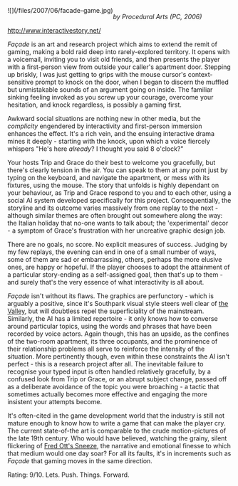 <!--
.. title: Façade
.. slug: facade
.. date: 2007-06-28 14:43:48-05:00
.. tags: media,games
.. type: text
-->

<span style="float: left">
![](/files/2007/06/facade-game.jpg)
</span>

*by Procedural Arts (PC, 2006)*

<http://www.interactivestory.net/>

*Façade* is an art and research project which aims to extend the remit
of gaming, making a bold raid deep into rarely-explored territory. It
opens with a voicemail, inviting you to visit old friends, and then
presents the player with a first-person view from outside your caller's
apartment door. Stepping up briskly, I was just getting to grips with
the mouse cursor's context-sensitive prompt to knock on the door, when I
began to discern the muffled but unmistakable sounds of an argument
going on inside. The familiar sinking feeling invoked as you screw up
your courage, overcome your hesitation, and knock regardless, is
possibly a gaming first.

Awkward social situations are nothing new in other media, but the
*complicity* engendered by interactivity and first-person immersion
enhances the effect. It's a rich vein, and the ensuing interactive drama
mines it deeply - starting with the knock, upon which a voice fiercely
whispers "He's here *already*? I thought you said 8 o'clock?"

Your hosts Trip and Grace do their best to welcome you gracefully, but
there's clearly tension in the air. You can speak to them at any point
just by typing on the keyboard, and navigate the apartment, or mess with
its fixtures, using the mouse. The story that unfolds is highly
dependant on your behaviour, as Trip and Grace respond to you and to
each other, using a social AI system developed specifically for this
project. Consequentially, the storyline and its outcome varies massively
from one replay to the next - although similar themes are often brought
out somewhere along the way: the Italian holiday that no-one wants to
talk about; the 'experimental' decor - a symptom of Grace's frustration
with her uncreative graphic design job.

There are no goals, no score. No explicit measures of success. Judging
by my few replays, the evening can end in one of a small number of ways,
some of them are sad or embarrassing, others, perhaps the more elusive
ones, are happy or hopeful. If the player chooses to adopt the
attainment of a particular story-ending as a self-assigned goal, then
that's up to them - and surely that's the very essence of what
interactivity is all about.

*Façade* isn't without its flaws. The graphics are perfunctory - which
is arguably a positive, since it's Southpark visual style steers well
clear of [the Valley](http://en.wikipedia.org/wiki/Uncanny_valley), but
will doubtless repel the superficiality of the mainstream. Similarly,
the AI has a limited repertoire - it only knows how to converse around
particular topics, using the words and phrases that have been recorded
by voice actors. Again though, this has an upside, as the confines of
the two-room apartment, its three occupants, and the prominence of their
relationship problems all serve to reinforce the intensity of the
situation. More pertinently though, even within these constraints the AI
isn't perfect - this is a research project after all. The inevitable
failure to recognise your typed input is often handled relatively
gracefully, by a confused look from Trip or Grace, or an abrupt subject
change, passed off as a deliberate avoidance of the topic you were
broaching - a tactic that sometimes actually becomes more effective and
engaging the more insistent your attempts become.

It's often-cited in the game development world that the industry is
still not mature enough to know how to write a game that can make the
player cry. The current state-of-the art is comparable to the crude
motion-pictures of the late 19th century. Who would have believed,
watching the grainy, silent flickering of [Fred Ott's
Sneeze](http://en.wikipedia.org/wiki/Fred_Ott%27s_Sneeze), the narrative
and emotional finesse to which that medium would one day soar? For all
its faults, it's in increments such as *Façade* that gaming moves in the
same direction.

Rating: 9/10.
Lets. Push. Things. Forward.

